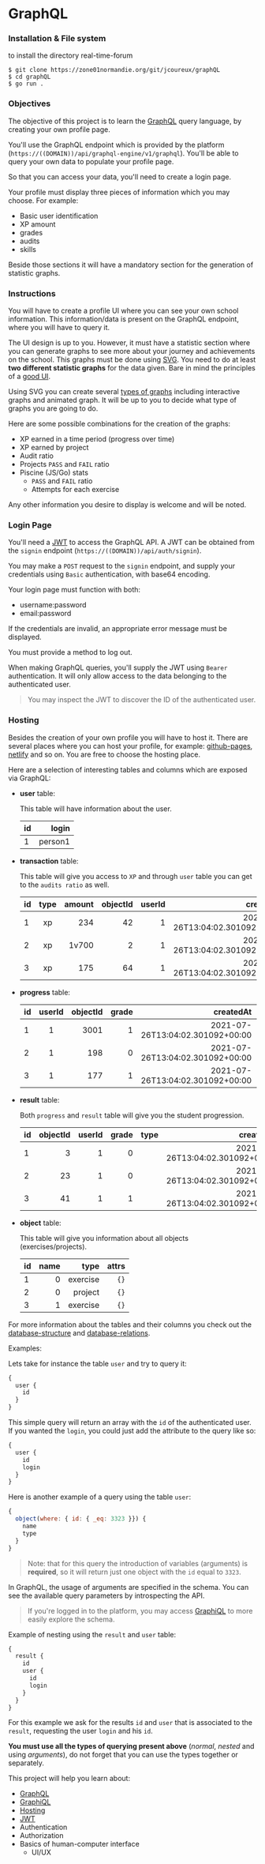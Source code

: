 # GraphQL

### Installation & File system

to install the directory real-time-forum

    $ git clone https://zone01normandie.org/git/jcoureux/graphQL
    $ cd graphQL
    $ go run .
    

### Objectives

The objective of this project is to learn the [GraphQL](https://graphql.org/) query language, by creating your own profile page.

You'll use the GraphQL endpoint which is provided by the platform (`https://((DOMAIN))/api/graphql-engine/v1/graphql`). You'll be able to query your own data to populate your profile page.

So that you can access your data, you'll need to create a login page.

Your profile must display three pieces of information which you may choose. For example:

- Basic user identification
- XP amount
- grades
- audits
- skills

Beside those sections it will have a mandatory section for the generation of statistic graphs.

### Instructions

You will have to create a profile UI where you can see your own school information. This information/data is present on the GraphQL endpoint, where you will have to query it.

The UI design is up to you. However, it must have a statistic section where you can generate graphs to see more about your journey and achievements on the school. This graphs must be done using [SVG](https://developer.mozilla.org/en-US/docs/Web/SVG). You need to do at least **two different statistic graphs** for the data given. Bare in mind the principles of a [good UI](../good-practices/README.md).

Using SVG you can create several [types of graphs](https://www.tutorialspoint.com/svg/graph.htm) including interactive graphs and animated graph. It will be up to you to decide what type of graphs you are going to do.

Here are some possible combinations for the creation of the graphs:

- XP earned in a time period (progress over time)
- XP earned by project
- Audit ratio
- Projects `PASS` and `FAIL` ratio
- Piscine (JS/Go) stats
  - `PASS` and `FAIL` ratio
  - Attempts for each exercise

Any other information you desire to display is welcome and will be noted.

### Login Page

You'll need a [JWT](https://jwt.io/introduction) to access the GraphQL API. A JWT can be obtained from the `signin` endpoint (`https://((DOMAIN))/api/auth/signin`).

You may make a `POST` request to the `signin` endpoint, and supply your credentials using `Basic` authentication, with base64 encoding.

Your login page must function with both:

- username:password
- email:password

If the credentials are invalid, an appropriate error message must be displayed.

You must provide a method to log out.

When making GraphQL queries, you'll supply the JWT using `Bearer` authentication. It will only allow access to the data belonging to the authenticated user.

> You may inspect the JWT to discover the ID of the authenticated user.

### Hosting

Besides the creation of your own profile you will have to host it. There are several places where you can host your profile, for example: [github-pages](https://pages.github.com/), [netlify](https://www.netlify.com/) and so on. You are free to choose the hosting place.

Here are a selection of interesting tables and columns which are exposed via GraphQL:

- **user** table:

  This table will have information about the user.

  | id  |   login |
  | --- | ------: |
  | 1   | person1 |

- **transaction** table:

  This table will give you access to `XP` and through `user` table you can get to the `audits ratio` as well.

  | id  | type | amount | objectId | userId |                        createdAt |                   path |
  | --- | :--: | -----: | -------: | -----: | -------------------------------: | ---------------------: |
  | 1   |  xp  |    234 |       42 |      1 | 2021-07-26T13:04:02.301092+00:00 | /madere/div-01/graphql |
  | 2   |  xp  |   1v700 |        2 |      1 | 2021-07-26T13:04:02.301092+00:00 | /madere/div-01/graphql |
  | 3   |  xp  |    175 |       64 |      1 | 2021-07-26T13:04:02.301092+00:00 | /madere/div-01/graphql |

- **progress** table:

  | id  | userId | objectId | grade |                        createdAt |                        updatedAt |                        path |
  | --- | :----: | -------: | ----: | -------------------------------: | -------------------------------: | --------------------------: |
  | 1   |   1    |     3001 |     1 | 2021-07-26T13:04:02.301092+00:00 | 2021-07-26T13:04:02.301092+00:00 | /madere/piscine-go/quest-01 |
  | 2   |   1    |      198 |     0 | 2021-07-26T13:04:02.301092+00:00 | 2021-07-26T13:04:02.301092+00:00 | /madere/piscine-go/quest-01 |
  | 3   |   1    |      177 |     1 | 2021-07-26T13:04:02.301092+00:00 | 2021-07-26T13:04:02.301092+00:00 | /madere/piscine-go/quest-01 |

- **result** table:

  Both `progress` and `result` table will give you the student progression.

  | id  | objectId | userId | grade | type |                        createdAt |                        updatedAt |                   path |
  | --- | -------: | -----: | ----: | ---: | -------------------------------: | -------------------------------: | ---------------------: |
  | 1   |        3 |      1 |     0 |      | 2021-07-26T13:04:02.301092+00:00 | 2021-07-26T13:04:02.301092+00:00 | /madere/div-01/graphql |
  | 2   |       23 |      1 |     0 |      | 2021-07-26T13:04:02.301092+00:00 | 2021-07-26T13:04:02.301092+00:00 | /madere/div-01/graphql |
  | 3   |       41 |      1 |     1 |      | 2021-07-26T13:04:02.301092+00:00 | 2021-07-26T13:04:02.301092+00:00 | /madere/div-01/graphql |

- **object** table:

  This table will give you information about all objects (exercises/projects).

  | id  | name |     type | attrs |
  | --- | ---: | -------: | ----: |
  | 1   |    0 | exercise |  `{}` |
  | 2   |    0 |  project |  `{}` |
  | 3   |    1 | exercise |  `{}` |

For more information about the tables and their columns you check out the [database-structure](http://public.01-edu.org/docs/db/database-structure) and [database-relations](http://public.01-edu.org/docs/db/db-relations).

Examples:

Lets take for instance the table `user` and try to query it:

```js
{
  user {
    id
  }
}
```

This simple query will return an array with the `id` of the authenticated user. If you wanted the `login`,
you could just add the attribute to the query like so:

```js
{
  user {
    id
    login
  }
}
```

Here is another example of a query using the table `user`:

```js
{
  object(where: { id: { _eq: 3323 }}) {
    name
    type
  }
}
```

> Note: that for this query the introduction of variables (arguments) is **required**, so it will return just one object with the `id` equal to `3323`.

In GraphQL, the usage of arguments are specified in the schema. You can see the available query parameters by introspecting the API.

> If you're logged in to the platform, you may access [GraphiQL](<https://((DOMAIN))/graphiql/>) to more easily explore the schema.

Example of nesting using the `result` and `user` table:

```js
{
  result {
    id
    user {
      id
      login
    }
  }
}
```

For this example we ask for the results `id` and `user` that is associated to the `result`, requesting the user `login` and his `id`.

**You must use all the types of querying present above** (_normal_, _nested_ and using _arguments_), do not forget that you can use the types together or separately.

This project will help you learn about:

- [GraphQL](https://graphql.org/)
- [GraphiQL](https://github.com/graphql/graphiql)
- [Hosting](https://en.wikipedia.org/wiki/Web_hosting_service)
- [JWT](https://jwt.io)
- Authentication
- Authorization
- Basics of human-computer interface
  - UI/UX

